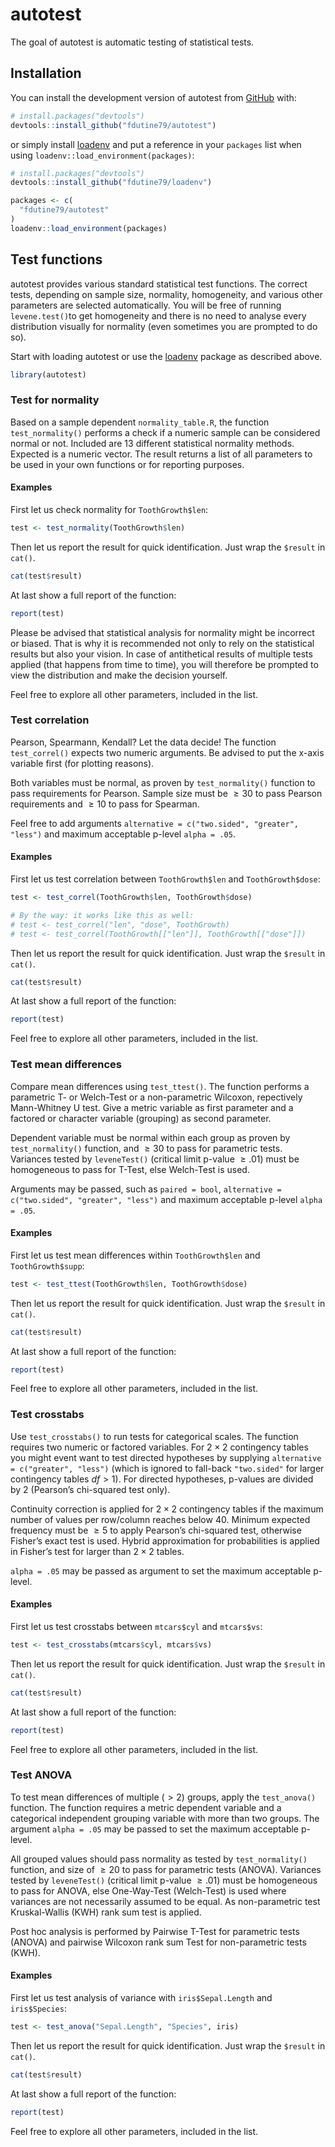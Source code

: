 
# autotest

The goal of autotest is automatic testing of statistical tests.

## Installation

You can install the development version of autotest from
[GitHub](https://github.com/) with:

``` r
# install.packages("devtools")
devtools::install_github("fdutine79/autotest")
```

or simply install [loadenv](https://github.com/fdutine79/loadenv) and
put a reference in your `packages` list when using
`loadenv::load_environment(packages)`:

``` r
# install.packages("devtools")
devtools::install_github("fdutine79/loadenv")

packages <- c(
  "fdutine79/autotest"
)
loadenv::load_environment(packages)
```

## Test functions

autotest provides various standard statistical test functions. The
correct tests, depending on sample size, normality, homogeneity, and
various other parameters are selected automatically. You will be free of
running `levene.test()`to get homogeneity and there is no need to
analyse every distribution visually for normality (even sometimes you
are prompted to do so).

Start with loading autotest or use the
[loadenv](https://github.com/fdutine79/loadenv) package as described
above.

``` r
library(autotest)
```

### Test for normality

Based on a sample dependent `normality_table.R`, the function
`test_normality()` performs a check if a numeric sample can be
considered normal or not. Included are 13 different statistical
normality methods. Expected is a numeric vector. The result returns a
list of all parameters to be used in your own functions or for reporting
purposes.

#### Examples

First let us check normality for `ToothGrowth$len`:

``` r
test <- test_normality(ToothGrowth$len)
```

Then let us report the result for quick identification. Just wrap the
`$result` in `cat()`.

``` r
cat(test$result)
```

At last show a full report of the function:

``` r
report(test)
```

Please be advised that statistical analysis for normality might be
incorrect or biased. That is why it is recommended not only to rely on
the statistical results but also your vision. In case of antithetical
results of multiple tests applied (that happens from time to time), you
will therefore be prompted to view the distribution and make the
decision yourself.

Feel free to explore all other parameters, included in the list.

### Test correlation

Pearson, Spearmann, Kendall? Let the data decide! The function
`test_correl()` expects two numeric arguments. Be advised to put the
x-axis variable first (for plotting reasons).

Both variables must be normal, as proven by `test_normality()` function
to pass requirements for Pearson. Sample size must be $\ge 30$ to pass
Pearson requirements and $\ge 10$ to pass for Spearman.

Feel free to add arguments
`alternative = c("two.sided", "greater", "less")` and maximum acceptable
p-level `alpha = .05`.

#### Examples

First let us test correlation between `ToothGrowth$len` and
`ToothGrowth$dose`:

``` r
test <- test_correl(ToothGrowth$len, ToothGrowth$dose)

# By the way: it works like this as well:
# test <- test_correl("len", "dose", ToothGrowth)
# test <- test_correl(ToothGrowth[["len"]], ToothGrowth[["dose"]])
```

Then let us report the result for quick identification. Just wrap the
`$result` in `cat()`.

``` r
cat(test$result)
```

At last show a full report of the function:

``` r
report(test)
```

Feel free to explore all other parameters, included in the list.

### Test mean differences

Compare mean differences using `test_ttest()`. The function performs a
parametric T- or Welch-Test or a non-parametric Wilcoxon, repectively
Mann-Whitney U test. Give a metric variable as first parameter and a
factored or character variable (grouping) as second parameter.

Dependent variable must be normal within each group as proven by
`test_normality()` function, and $\ge 30$ to pass for parametric tests.
Variances tested by `leveneTest()` (critical limit p-value $\ge .01$)
must be homogeneous to pass for T-Test, else Welch-Test is used.

Arguments may be passed, such as `paired = bool`,
`alternative = c("two.sided", "greater", "less")` and maximum acceptable
p-level `alpha = .05`.

#### Examples

First let us test mean differences within `ToothGrowth$len` and
`ToothGrowth$supp`:

``` r
test <- test_ttest(ToothGrowth$len, ToothGrowth$dose)
```

Then let us report the result for quick identification. Just wrap the
`$result` in `cat()`.

``` r
cat(test$result)
```

At last show a full report of the function:

``` r
report(test)
```

Feel free to explore all other parameters, included in the list.

### Test crosstabs

Use `test_crosstabs()` to run tests for categorical scales. The function
requires two numeric or factored variables. For $2 \times 2$ contingency
tables you might event want to test directed hypotheses by supplying
`alternative = c("greater", "less")` (which is ignored to fall-back
`"two.sided"` for larger contingency tables $df \gt 1$). For directed
hypotheses, p-values are divided by $2$ (Pearson’s chi-squared test
only).

Continuity correction is applied for $2 \times 2$ contingency tables if
the maximum number of values per row/column reaches below $40$. Minimum
expected frequency must be $\ge 5$ to apply Pearson’s chi-squared test,
otherwise Fisher’s exact test is used. Hybrid approximation for
probabilities is applied in Fisher’s test for larger than $2 \times 2$
tables.

`alpha = .05` may be passed as argument to set the maximum acceptable
p-level.

#### Examples

First let us test crosstabs between `mtcars$cyl` and `mtcars$vs`:

``` r
test <- test_crosstabs(mtcars$cyl, mtcars$vs)
```

Then let us report the result for quick identification. Just wrap the
`$result` in `cat()`.

``` r
cat(test$result)
```

At last show a full report of the function:

``` r
report(test)
```

Feel free to explore all other parameters, included in the list.

### Test ANOVA

To test mean differences of multiple ($\gt 2$) groups, apply the
`test_anova()` function. The function requires a metric dependent
variable and a categorical independent grouping variable with more than
two groups. The argument `alpha = .05` may be passed to set the maximum
acceptable p-level.

All grouped values should pass normality as tested by `test_normality()`
function, and size of $\ge 20$ to pass for parametric tests (ANOVA).
Variances tested by `leveneTest()` (critical limit p-value $\ge .01$)
must be homogeneous to pass for ANOVA, else One-Way-Test (Welch-Test) is
used where variances are not necessarily assumed to be equal. As
non-parametric test Kruskal-Wallis (KWH) rank sum test is applied.

Post hoc analysis is performed by Pairwise T-Test for parametric tests
(ANOVA) and pairwise Wilcoxon rank sum Test for non-parametric tests
(KWH).

#### Examples

First let us test analysis of variance with `iris$Sepal.Length` and
`iris$Species`:

``` r
test <- test_anova("Sepal.Length", "Species", iris)
```

Then let us report the result for quick identification. Just wrap the
`$result` in `cat()`.

``` r
cat(test$result)
```

At last show a full report of the function:

``` r
report(test)
```

Feel free to explore all other parameters, included in the list.
